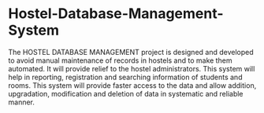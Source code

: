 # Hostel-Database-Management-System
The HOSTEL DATABASE MANAGEMENT project is designed and developed to avoid manual maintenance of records in hostels and to make them automated.
It will provide relief to the hostel administrators.
This system will help in reporting, registration and searching information of students and rooms.
This system will provide faster access to the data and allow addition, upgradation, modification and deletion of data in systematic and reliable manner.

